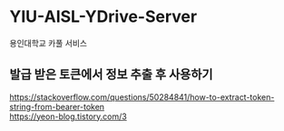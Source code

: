 # YIU-AISL-YDrive-Server
용인대학교 카풀 서비스

## 발급 받은 토큰에서 정보 추출 후 사용하기
<https://stackoverflow.com/questions/50284841/how-to-extract-token-string-from-bearer-token>  
<https://yeon-blog.tistory.com/3>
